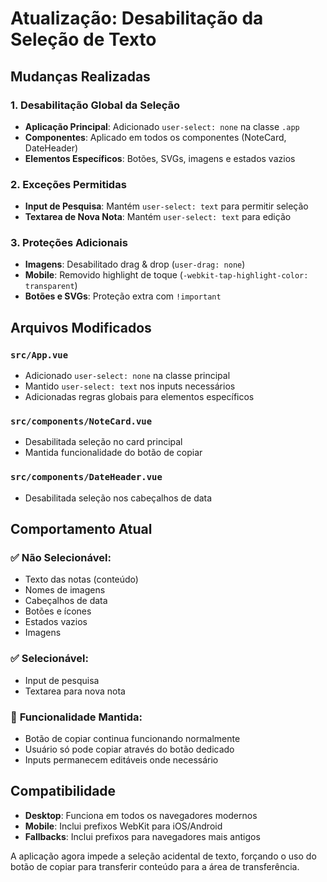 # Atualização: Desabilitação da Seleção de Texto

## Mudanças Realizadas

### 1. Desabilitação Global da Seleção
- **Aplicação Principal**: Adicionado `user-select: none` na classe `.app`
- **Componentes**: Aplicado em todos os componentes (NoteCard, DateHeader)
- **Elementos Específicos**: Botões, SVGs, imagens e estados vazios

### 2. Exceções Permitidas
- **Input de Pesquisa**: Mantém `user-select: text` para permitir seleção
- **Textarea de Nova Nota**: Mantém `user-select: text` para edição

### 3. Proteções Adicionais
- **Imagens**: Desabilitado drag & drop (`user-drag: none`)
- **Mobile**: Removido highlight de toque (`-webkit-tap-highlight-color: transparent`)
- **Botões e SVGs**: Proteção extra com `!important`

## Arquivos Modificados

### `src/App.vue`
- Adicionado `user-select: none` na classe principal
- Mantido `user-select: text` nos inputs necessários
- Adicionadas regras globais para elementos específicos

### `src/components/NoteCard.vue`
- Desabilitada seleção no card principal
- Mantida funcionalidade do botão de copiar

### `src/components/DateHeader.vue`
- Desabilitada seleção nos cabeçalhos de data

## Comportamento Atual

### ✅ **Não Selecionável:**
- Texto das notas (conteúdo)
- Nomes de imagens
- Cabeçalhos de data
- Botões e ícones
- Estados vazios
- Imagens

### ✅ **Selecionável:**
- Input de pesquisa
- Textarea para nova nota

### 🎯 **Funcionalidade Mantida:**
- Botão de copiar continua funcionando normalmente
- Usuário só pode copiar através do botão dedicado
- Inputs permanecem editáveis onde necessário

## Compatibilidade

- **Desktop**: Funciona em todos os navegadores modernos
- **Mobile**: Inclui prefixos WebKit para iOS/Android
- **Fallbacks**: Inclui prefixos para navegadores mais antigos

A aplicação agora impede a seleção acidental de texto, forçando o uso do botão de copiar para transferir conteúdo para a área de transferência.
